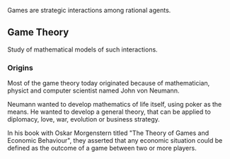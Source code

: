 
Games are strategic interactions among rational agents.

## Game Theory

Study of mathematical models of such interactions.

### Origins

Most of the game theory today originated because of mathematician, physict and computer scientist named John von Neumann.

Neumann wanted to develop mathematics of life itself, using poker as the means. He wanted to develop a general theory, that can be applied to diplomacy, love, war, evolution or business strategy.

In his book with Oskar Morgenstern titled "The Theory of Games and Economic Behaviour", they asserted that any economic situation could be defined as the outcome of a game between two or more players.